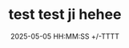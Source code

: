 ---
title: test test ji hehee
date: 2025-05-05 HH:MM:SS +/-TTTT
categories: [Desain Analisis Algoritma, Tugas 1]
tags: [testji iyya]     # TAG names should always be lowercase
description: Saya cuma coba coba sih
published: true
---